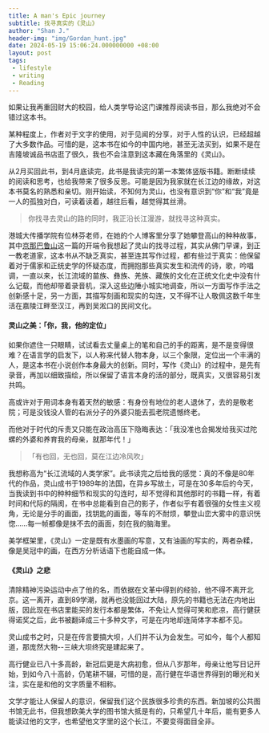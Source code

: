 ```yaml
---
title: A man's Epic journey
subtitle: 找寻真实的《灵山》
author: "Shan J."
header-img: "img/Gordan_hunt.jpg"
date: 2024-05-19 15:06:24.000000000 +08:00
layout: post
tags:
 - lifestyle
 - writing
 - Reading
---
```


如果让我再重回财大的校园，给人类学导论这门课推荐阅读书目，那么我绝对不会错过这本书。

某种程度上，作者对于文字的使用，对于见闻的分享，对于人性的认识，已经超越了大多数作品。可惜的是，这本书在如今的中国内地，甚至无法买到，如果不是在吉隆坡诚品书店逛了很久，我也不会注意到这本藏在角落里的《灵山》。

从2月买回此书，到4月底读完，此书是我读完的第一本繁体竖版书籍。断断续续的阅读和思考，也给我带来了很多反思。可能是因为我家就在长江边的缘故，对这本书莫名的熟悉和亲切。刚开始读，不知何为灵山，也没有意识到“你”和“我”竟是一人的孤独对白，可读着读着，越往后看，越觉得其丝滑。

> 你找寻去灵山的路的同时，我正沿长江漫游，就找寻这种真实。

港城大传播学院有位林芬老师，在她的个人博客里分享了她攀登高山的种种故事，其中[京那巴鲁山](https://www.fenjlin.com/597960750872)这一篇的开端令我想起了灵山的找寻过程，其实从佛门早课，到正一教老道家，这本书从不缺乏真实，甚至连其写作过程，都有些过于真实：他保留着对于儒家和正统史学的怀疑态度，而拥抱那些真实发生和流传的诗，歌，吟唱调，一直以来，长江流域的苗族、彝族、羌族、藏族的文化在正统文化史中没有什么记载，而他却带着录音机，深入这些边陲小城实地调查，所以一方面写作手法之创新感十足，另一方面，其描写刻画和现实的勾连，又不得不让人敬佩这数千年生活在嘉陵江畔至汉江，再到吴淞口的民间文化。


#### 灵山之美：「你，我，他的定位」

如果你遮住一只眼睛，试试看去丈量桌上的笔和自己的手的距离，是不是变得很难？在语言学的启发下，以人称来代替人物本身，以三个象限，定位出一个丰满的人，是这本书在小说创作本身最大的创新。同时，写作《灵山》的过程中，是先有录音，再加以细致描绘，所以保留了语言本身的活的部分，既真实，又很容易引发共鸣。

高或许对于用词本身有着天然的敏感：有身份有地位的老人退休了，去的是敬老院；可是没钱没人管的右派分子的外婆只能去孤老院遗憾终老。

而他对于时代的斥责又只能在政治高压下隐晦表达：「我没准也会揭发给我买过陀螺的外婆和养育我的母亲，就那年代！」

>「有也回，无也回，莫在江边冷风吹」

我想称高为“长江流域的人类学家”。此书读完之后给我的感觉：真的不像是80年代的作品，灵山成书于1989年的法国，在异乡写故土，可是在30多年后的今天，当我读到书中的种种细节和现实的勾连时，却不觉得和其他那时的书籍一样，有着时间和代际的隔阂，在书中总能看到自己的影子，作者似乎有着很强的女性主义视角，无论是分手的画面，找钥匙的画面，等车的不耐烦，攀登山峦大雾中的意识恍惚……每一帧都像是抹不去的画面，刻在我的脑海里。

美学框架里，《灵山》一定是既有水墨画的写意，又有油画的写实的，两者杂糅，像是吴冠中的画，在西方分析话语下也能自成一体。


#### 《灵山》之悲

清除精神污染运动中点了他的名，而依据在文革中得到的经验，他不得不离开北京。这一离开，直到89学潮，就再也没能回过大陆，原先的书籍也无法在内地出版，因此现在书店里能买的发行本都是繁体，不免让人觉得可笑和悲凉，高行健获得诺奖之后，此书被翻译成三十多种文字，可是在内地却连简体字本都不见。

灵山成书之时，只是在传言要搞大坝，人们并不认为会发生。可如今，每个人都知道，那庞然大物--三峡大坝终究是建起来了。

高行健业已八十多高龄，新冠后更是大病初愈，但从八岁那年，母亲让他写日记开始，到如今八十高龄，仍笔耕不辍，可惜的是，高行健在华语世界得到的曝光和关注，实在是和他的文字质量不相称。

文学才能让人保留人的意识，保留我们这个民族很多珍贵的东西。新加坡的公共图书馆无此书，但我想欧美大学的图书馆大抵是有的，只希望几十年后，能有更多人能读过他的文字，也希望他文字里的这个长江，不要变得面目全非。
